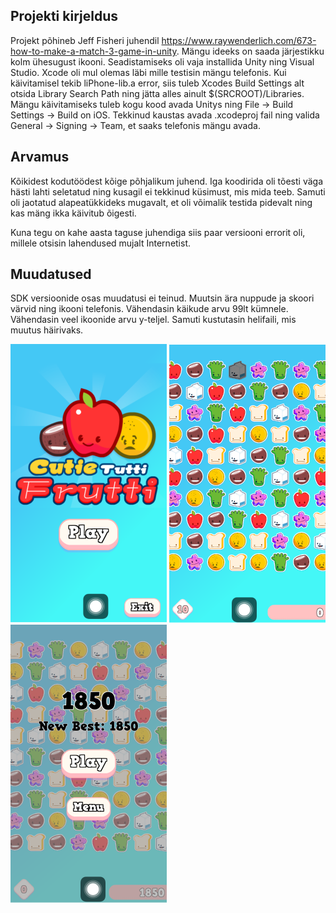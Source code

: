 ## Projekti kirjeldus
Projekt põhineb Jeff Fisheri juhendil https://www.raywenderlich.com/673-how-to-make-a-match-3-game-in-unity. Mängu ideeks on saada järjestikku kolm ühesugust ikooni. Seadistamiseks oli vaja installida Unity ning Visual Studio. Xcode oli mul olemas läbi mille testisin mängu telefonis. Kui käivitamisel tekib liPhone-lib.a error, siis tuleb Xcodes Build Settings alt otsida Library Search Path ning jätta alles ainult $(SRCROOT)/Libraries. Mängu käivitamiseks tuleb kogu kood avada Unitys ning File -> Build Settings -> Build on iOS. Tekkinud kaustas avada .xcodeproj fail ning valida General -> Signing -> Team, et saaks telefonis mängu avada.  

## Arvamus
Kõikidest kodutöödest kõige põhjalikum juhend. Iga koodirida oli tõesti väga hästi lahti seletatud ning kusagil ei tekkinud küsimust, mis mida teeb. Samuti oli jaotatud alapeatükkideks mugavalt, et oli võimalik testida pidevalt ning kas mäng ikka käivitub õigesti.

Kuna tegu on kahe aasta taguse juhendiga siis paar versiooni errorit oli, millele otsisin lahendused mujalt Internetist. 

## Muudatused
SDK versioonide osas muudatusi ei teinud. Muutsin ära nuppude ja skoori värvid ning ikooni telefonis. Vähendasin käikude arvu 99lt kümnele. Vähendasin veel ikoonide arvu y-teljel. Samuti kustutasin helifaili, mis muutus häirivaks. 


![Screenshot](screen1.png)
![Screenshot](screen2.png)
![Screenshot](screen3.png)